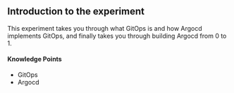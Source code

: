 ## Introduction to the experiment

This experiment takes you through what GitOps is and how Argocd implements GitOps, and finally takes you through building Argocd from 0 to 1.

#### Knowledge Points

- GitOps
- Argocd
